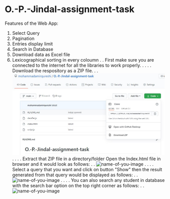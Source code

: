 # O.-P.-Jindal-assignment-task

Features of the Web App:
1. Select Query
2. Pagination
3. Entries display limit
4. Search in Database
5. Download data as Excel file
6. Lexicographical sorting in every coloumn
.
.
First make sure you are connected to the internet for all the libraries to work properly.
.
.
.
.
Download the respository as a ZIP file.
.
.
![name-of-you-image](https://github.com/mohammadamirqureshi/O.-P.-Jindal-assignment-task/blob/main/Images/github1.JPG?raw=true)
.
.
.
.
Extract that ZIP file in a directory/folder
Open the Index.html file in browser and it would look as follows:
.
.
![name-of-you-image]()
.
.
.
.
Select a query that you want and click on button "Show" then the result generated from that query would be displayed as follows:
.
.
![name-of-you-image]()
.
.
.
.
You can also search any student in database with the search bar option on the top right corner as follows:
.
.
![name-of-you-image]()


